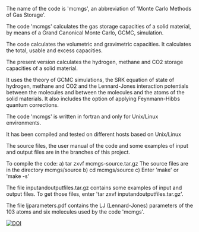 The name of the code is 'mcmgs', an abbreviation of 'Monte Carlo
Methods of Gas Storage'.

The code 'mcmgs' calculates the gas storage capacities of a solid material,
by means of a Grand Canonical Monte Carlo, GCMC, simulation.

The code calculates the volumetric and gravimetric capacities.
It calculates the total, usable and excess capacities.

The present version calculates the hydrogen, methane and CO2 storage
capacities of a solid material.

It uses the theory of GCMC simulations, the SRK equation of state of
hydrogen, methane and CO2 and the Lennard-Jones interaction potentials
between the molecules and between the molecules and the atoms of the
solid materials. It also includes the option of applying Feynmann-Hibbs
quantum corrections.

The code 'mcmgs' is written in fortran and only for Unix/Linux environments.

It has been compiled and tested on different hosts based on Unix/Linux

The source files, the user manual of the code and some examples of input and output files 
are in the branches of this project.

To compile the code:
a) tar zxvf mcmgs-source.tar.gz   The source files are in the directory mcmgs/source
b) cd mcmgs/source
c) Enter 'make' or 'make -s'

The file inputandoutputfiles.tar.gz contains some examples of input and output files. To get 
those files, enter 'tar zxvf inputandoutputfiles.tar.gz'.

The file ljparameters.pdf contains the LJ (Lennard-Jones) parameters of the 
103 atoms and six molecules used by the code 'mcmgs'.

<a href="https://doi.org/10.5281/zenodo.15708498"><img src="https://zenodo.org/badge/996108119.svg" alt="DOI"></a>


